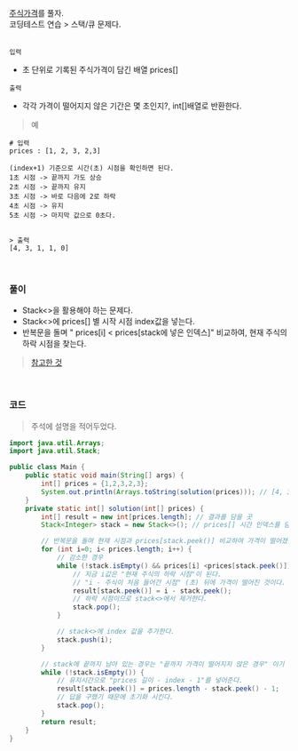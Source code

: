[주식가격](https://school.programmers.co.kr/learn/courses/30/lessons/42584)를 풀자. <br>
코딩테스트 연습 > 스택/큐 문제다. <br><br>

`입력` <br>
+ 초 단위로 기록된 주식가격이 담긴 배열 prices[]

`출력` <br>
+ 각각 가격이 떨어지지 않은 기간은 몇 초인지?, int[]배열로 반환한다.

> 예

```
# 입력
prices : [1, 2, 3, 2,3]  

(index+1) 기준으로 시간(초) 시점을 확인하면 된다.
1초 시점 -> 끝까지 가도 상승
2초 시점 -> 끝까지 유지
3초 시점 -> 바로 다음에 2로 하락
4초 시점 -> 유지 
5초 시점 -> 마지막 값으로 0초다.


> 출력
[4, 3, 1, 1, 0]
```

<br>

### 풀이
+ Stack<>을 활용해야 하는 문제다.
+ Stack<>에 prices[] 별 시작 시점 index값을 넣는다.
+ 반복문을 돌며 " prices[i]  < prices[stack에 넣은 인덱스]" 비교하여, 현재 주식의 하락 시점을 찾는다.
> [참고한 것](https://girawhale.tistory.com/7)

<br>

### 코드
> 주석에 설명을 적어두었다.

```java
import java.util.Arrays;
import java.util.Stack;

public class Main {
    public static void main(String[] args) {
        int[] prices = {1,2,3,2,3};
        System.out.println(Arrays.toString(solution(prices))); // [4, 3, 1, 1, 0]
    }
    private static int[] solution(int[] prices) {
        int[] result = new int[prices.length]; // 결과를 담을 곳
        Stack<Integer> stack = new Stack<>(); // prices[] 시간 인덱스를 담을 곳

        // 반복문을 돌며 현재 시점과 prices[stack.peek()] 비교하여 가격이 떨어졌는지 탐색한다.
        for (int i=0; i< prices.length; i++) {
            // 감소한 경우
            while (!stack.isEmpty() && prices[i] <prices[stack.peek()]) {
                // 지금 i값은 "현재 주식의 하락 시점"이 된다.
                // "i - 주식이 처음 들어간 시점" (초) 뒤에 가격이 떨어진 것이다.
                result[stack.peek()] = i - stack.peek();
                // 하락 시점이므로 stack<>에서 제거한다.
                stack.pop();
            }

            // stack<>에 index 값을 추가한다.
            stack.push(i);
        }

        // stack에 끝까지 남아 있는 경우는 "끝까지 가격이 떨어지지 않은 경우" 이기 떄문에
        while (!stack.isEmpty()) {
            // 유지시간으로 "prices 길이 - index - 1"를 넣어준다.
            result[stack.peek()] = prices.length - stack.peek() - 1;
            // 답을 구했기 때문에 초기화 시킨다.
            stack.pop();
        }
        return result;
    }
}
```
